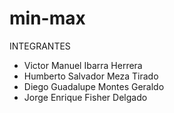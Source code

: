 # min-max

INTEGRANTES

* Victor Manuel Ibarra Herrera
* Humberto Salvador Meza Tirado
* Diego Guadalupe Montes Geraldo
* Jorge Enrique Fisher Delgado
